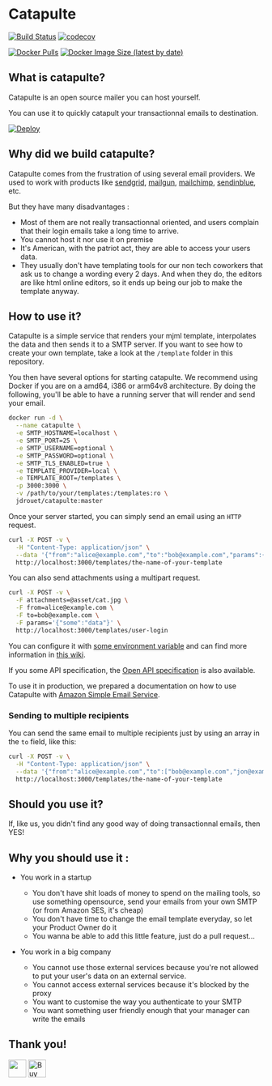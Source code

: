 # Catapulte

[![Build Status](https://travis-ci.com/jdrouet/catapulte.svg?branch=main)](https://travis-ci.com/jdrouet/catapulte)
[![codecov](https://codecov.io/gh/jdrouet/catapulte/branch/main/graph/badge.svg)](https://codecov.io/gh/jdrouet/catapulte)

[![Docker Pulls](https://img.shields.io/docker/pulls/jdrouet/catapulte)](https://hub.docker.com/r/jdrouet/catapulte)
[![Docker Image Size (latest by date)](https://img.shields.io/docker/image-size/jdrouet/catapulte?sort=date)](https://hub.docker.com/r/jdrouet/catapulte)

## What is catapulte?

Catapulte is an open source mailer you can host yourself.

You can use it to quickly catapult your transactionnal emails to destination.

[![Deploy](https://www.herokucdn.com/deploy/button.svg)](https://heroku.com/deploy?template=https://github.com/jdrouet/catapulte)

## Why did we build catapulte?

Catapulte comes from the frustration of using several email providers.
We used to work with products like [sendgrid](https://sendgrid.com/),
[mailgun](https://www.mailgun.com/), [mailchimp](https://mailchimp.com/), [sendinblue](https://www.sendinblue.com/), etc.

But they have many disadvantages :

- Most of them are not really transactionnal oriented, and users complain that their login emails take a long time to arrive.
- You cannot host it nor use it on premise
- It's American, with the patriot act, they are able to access your users data.
- They usually don't have templating tools for our non tech coworkers that ask us to change a wording every 2 days.
  And when they do, the editors are like html online editors, so it ends up being our job to make the template anyway.

## How to use it?

Catapulte is a simple service that renders your mjml template, interpolates the data and then sends it to a SMTP server.
If you want to see how to create your own template, take a look at the `/template` folder in this repository.

You then have several options for starting catapulte. We recommend using Docker if you are on a amd64, i386 or arm64v8 architecture.
By doing the following, you'll be able to have a running server that will render and send your email.

```bash
docker run -d \
  --name catapulte \
  -e SMTP_HOSTNAME=localhost \
  -e SMTP_PORT=25 \
  -e SMTP_USERNAME=optional \
  -e SMTP_PASSWORD=optional \
  -e SMTP_TLS_ENABLED=true \
  -e TEMPLATE_PROVIDER=local \
  -e TEMPLATE_ROOT=/templates \
  -p 3000:3000 \
  -v /path/to/your/templates:/templates:ro \
  jdrouet/catapulte:master
```

Once your server started, you can simply send an email using an `HTTP` request.

```bash
curl -X POST -v \
  -H "Content-Type: application/json" \
  --data '{"from":"alice@example.com","to":"bob@example.com","params":{"some":"data"}}' \
  http://localhost:3000/templates/the-name-of-your-template
```

You can also send attachments using a multipart request.

```bash
curl -X POST -v \
  -F attachments=@asset/cat.jpg \
  -F from=alice@example.com \
  -F to=bob@example.com \
  -F params='{"some":"data"}' \
  http://localhost:3000/templates/user-login
```

You can configure it with [some environment variable](./wiki/environment-variables.md) and can find more information in [this wiki](./wiki/template-provider.md).

If you some API specification, the [Open API specification](./openapi.yml) is also available.

To use it in production, we prepared a documentation on how to use Catapulte with [Amazon Simple Email Service](./wiki/with-aws-ses.md).

### Sending to multiple recipients
You can send the same email to multiple recipients just by using an array in the `to` field, like this:

```bash
curl -X POST -v \
  -H "Content-Type: application/json" \
  --data '{"from":"alice@example.com","to":["bob@example.com","jon@example.com"],"params":{"some":"data"}}' \
  http://localhost:3000/templates/the-name-of-your-template
```

## Should you use it?

If, like us, you didn't find any good way of doing transactionnal emails, then YES!

## Why you should use it :

- You work in a startup

  - You don't have shit loads of money to spend on the mailing tools, so use something opensource, send your emails from your own SMTP (or from Amazon SES, it's cheap)
  - You don't have time to change the email template everyday, so let your Product Owner do it
  - You wanna be able to add this little feature, just do a pull request...

- You work in a big company

  - You cannot use those external services because you're not allowed to put your user's data on an external service.
  - You cannot access external services because it's blocked by the proxy
  - You want to customise the way you authenticate to your SMTP
  - You want something user friendly enough that your manager can write the emails

## Thank you!

[<img src="https://liberapay.com/assets/liberapay/icon-v2_white-on-yellow.svg?etag=.Z1LYSBJ8Z6GWUeLUUEf2XA~~" height="35px" />](https://liberapay.com/jdrouet/)
[<img src="https://cdn.buymeacoffee.com/buttons/v2/default-yellow.png" alt="Buy Me A Coffee" height="35px" />](https://www.buymeacoffee.com/jdrouet)

